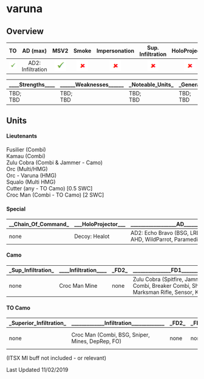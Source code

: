 # varuna

## Overview

| TO | AD (max) | MSV2 | Smoke | Impersonation | Sup. Infiltration | HoloProjector | TAGs | Strategos (max) |
|:--:|:--------:|:----:|:-----:|:-------------:|:-----------------:|:-------------:|:----:|:---------------:|
| ![tick](/images/tick.png "Yes") | AD2: Infiltration | ![tick](/images/tick.png "Yes") | ![cross](/images/cross.png "No") | ![cross](/images/cross.png "No") | ![cross](/images/cross.png "No") | ![cross](/images/cross.png "No") | ![tick](/images/tick.png "Yes") | none |

| \_\_\_\_Strengths\_\_\_\_	| \_\_\_\_\_\_Weaknesses\_\_\_\_\_\_ | \_Noteable_Units\_ | \_General_Notes\_ |
|--|--|--|--|
| TBD;<br>TBD | TBD;<br>TBD | TBD;<br>TBD | TBD;<br>TBD |

## Units

#### Lieutenants
Fusilier (Combi)  
Kamau (Combi)  
Zulu Cobra (Combi & Jammer - Camo)  
Orc (Multi/HMG)  
Orc - Varuna (HMG)  
Squalo (Multi HMG)  
Cutter (any - TO Camo) [0.5 SWC]  
Croc Man (Combi - TO Camo) [2 SWC]  

#### Special

| \__Chain_Of_Command\_ | \_\_\_HoloProjector\_\_\_ | \_\_\_\_\_\_\_\_\_\_\_\_\_\_\_\_\_\_AD\_\_\_\_\_\_\_\_\_\_\_\_\_\_\_\_\_\_ |
|--|--|--|
| none | Decoy: Healot | AD2: Echo Bravo (BSG, LRL, Red Fury, AHD, WildParrot, Paramedic) |

#### Camo

| \_Sup_Infiltration\_ | \_\_\_\_Infiltration\_\_\_\_ | \_FD2\_ |	\_\_\_\_\_\_\_\_\_\_\_\_\_\_\_FD1\_\_\_\_\_\_\_\_\_\_\_\_\_\_\_ | \_\_\_\_\_\_\_\_\_\_\_\_\_\_\_DZ\_\_\_\_\_\_\_\_\_\_\_\_\_\_\_ |
|--|--|--|--|--|
| none | Croc Man Mine | none | Zulu Cobra (Spitfire, Jammer, Combi, Breaker Combi, Shock Marksman Rifle, Sensor, KHD, FO) | Healot (Sniper, Shock Marksman Rifle, Red Fury, SMG, LRL) |


#### TO Camo

| \_Superior_Infiltration\_ | \_\_\_\_\_\_\_\_\_\_\_\_\_Infiltration\_\_\_\_\_\_\_\_\_\_\_\_\_ | \_FD2\_ |	\_FD1\_ | \_DZ\_ |
|--|--|--|--|--|
| none | Croc Man (Combi, BSG, Sniper, Mines, DepRep, FO) | none | none | Cutter (Multi HMG) |

(ITSX MI buff not included - or relevant)

Last Updated 11/02/2019
